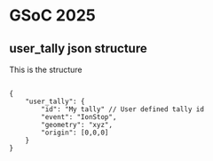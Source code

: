# GSoC 2025

## user_tally json structure

This is the structure

```[javascript]

{
    "user_tally": {
        "id": "My tally" // User defined tally id
        "event": "IonStop",
        "geometry": "xyz",
        "origin": [0,0,0]
    }
}

```

